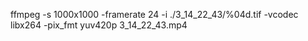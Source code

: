 ffmpeg -s 1000x1000 -framerate 24 -i ./3_14_22_43/%04d.tif -vcodec libx264 -pix_fmt yuv420p 3_14_22_43.mp4
